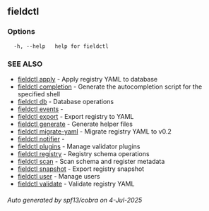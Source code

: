 ## fieldctl



### Options

```
  -h, --help   help for fieldctl
```

### SEE ALSO

* [fieldctl apply](fieldctl_apply.md)	 - Apply registry YAML to database
* [fieldctl completion](fieldctl_completion.md)	 - Generate the autocompletion script for the specified shell
* [fieldctl db](fieldctl_db.md)	 - Database operations
* [fieldctl events](fieldctl_events.md)	 - 
* [fieldctl export](fieldctl_export.md)	 - Export registry to YAML
* [fieldctl generate](fieldctl_generate.md)	 - Generate helper files
* [fieldctl migrate-yaml](fieldctl_migrate-yaml.md)	 - Migrate registry YAML to v0.2
* [fieldctl notifier](fieldctl_notifier.md)	 - 
* [fieldctl plugins](fieldctl_plugins.md)	 - Manage validator plugins
* [fieldctl registry](fieldctl_registry.md)	 - Registry schema operations
* [fieldctl scan](fieldctl_scan.md)	 - Scan schema and register metadata
* [fieldctl snapshot](fieldctl_snapshot.md)	 - Export registry snapshot
* [fieldctl user](fieldctl_user.md)	 - Manage users
* [fieldctl validate](fieldctl_validate.md)	 - Validate registry YAML

###### Auto generated by spf13/cobra on 4-Jul-2025
